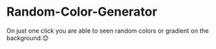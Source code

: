 # Random-Color-Generator
On just one click you are able to seen random colors or gradient on the background.😊
